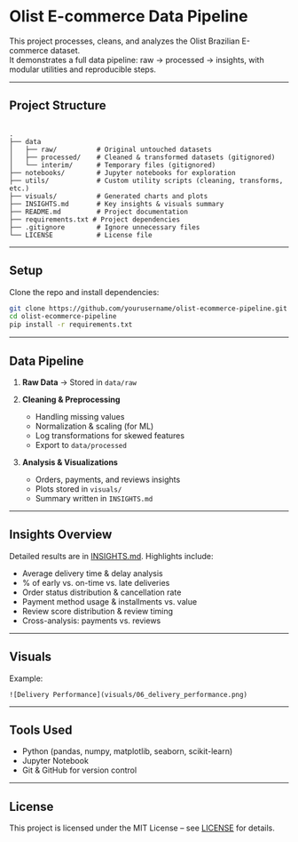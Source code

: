 # Olist E-commerce Data Pipeline

This project processes, cleans, and analyzes the Olist Brazilian E-commerce dataset.  
It demonstrates a full data pipeline: raw → processed → insights, with modular utilities and reproducible steps.

---

## Project Structure

```

.
├── data
│   ├── raw/          # Original untouched datasets
│   ├── processed/    # Cleaned & transformed datasets (gitignored)
│   └── interim/      # Temporary files (gitignored)
├── notebooks/        # Jupyter notebooks for exploration
├── utils/            # Custom utility scripts (cleaning, transforms, etc.)
├── visuals/          # Generated charts and plots
├── INSIGHTS.md       # Key insights & visuals summary
├── README.md         # Project documentation
├── requirements.txt # Project dependencies
├── .gitignore        # Ignore unnecessary files
└── LICENSE           # License file

````

---

## Setup

Clone the repo and install dependencies:

```bash
git clone https://github.com/yourusername/olist-ecommerce-pipeline.git
cd olist-ecommerce-pipeline
pip install -r requirements.txt
````

---

## Data Pipeline

1. **Raw Data** → Stored in `data/raw`
2. **Cleaning & Preprocessing**

   * Handling missing values
   * Normalization & scaling (for ML)
   * Log transformations for skewed features
   * Export to `data/processed`
3. **Analysis & Visualizations**

   * Orders, payments, and reviews insights
   * Plots stored in `visuals/`
   * Summary written in `INSIGHTS.md`

---

## Insights Overview

Detailed results are in [INSIGHTS.md](INSIGHTS.md).
Highlights include:

* Average delivery time & delay analysis
* % of early vs. on-time vs. late deliveries
* Order status distribution & cancellation rate
* Payment method usage & installments vs. value
* Review score distribution & review timing
* Cross-analysis: payments vs. reviews

---

## Visuals

Example:

```
![Delivery Performance](visuals/06_delivery_performance.png)
```

---

## Tools Used

* Python (pandas, numpy, matplotlib, seaborn, scikit-learn)
* Jupyter Notebook
* Git & GitHub for version control

---

## License

This project is licensed under the MIT License – see [LICENSE](LICENSE) for details.